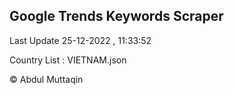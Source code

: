 

## Google Trends Keywords Scraper 
 
Last Update 25-12-2022 , 11:33:52

Country List :
VIETNAM.json



© Abdul Muttaqin 
